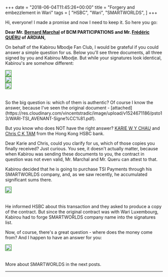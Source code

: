 +++
date = "2018-06-04T11:45:26+00:00"
title = "Forgery and embezzlement in Wari"
tags = [
    "HSBC",
    "Wari",
    "SMARTWORLDS",
]
+++

Hi, everyone! I made a promise and now I need to keep it. So here you go:

**Dear Mr. <a href="mailto:bernard@marchal.eu?subject=Consultez cet article sur warileaks.com, SVP&body=http://warileaks.com/fr">Bernard Marchal</a> of BCM PARTICIPATIONS and Mr. <a href="mailto:frederic.queru@ardian.com?subject=Consultez cet article sur warileaks.com, SVP&body=http://warileaks.com/fr">Frédéric QUÉRU</a> of ARDIAN,**

<!--more-->

On behalf of the Kabirou Mbodje Fan Club, I would be grateful if you could answer a simple question for us. Below you'll see three documents, all three signed by you and Kabirou Mbodje. But while your signatures look identical, Kabirou's are somehow different:
<div class="container" style="width:auto">
  <a target="blank" href="https://image.ibb.co/fzGTLd/ardian1.jpg">
    <img src="https://image.ibb.co/fzGTLd/ardian1.jpg" style="padding:1px;border:thin solid green;max-width:100%">
  </a>
</div>
<div class="container" style="width:auto">
  <a target="blank" href="https://image.ibb.co/nEceRJ/ardian2.jpg">
    <img src="https://image.ibb.co/nEceRJ/ardian2.jpg" style="padding:1px;border:thin solid green;max-width:100%">
  </a>
</div>
<div class="container" style="width:auto">
  <a target="blank" href="https://image.ibb.co/dxH2fd/ardian3.jpg">
    <img src="https://image.ibb.co/dxH2fd/ardian3.jpg" style="padding:1px;border:thin solid green;max-width:100%">
  </a>
</div>
<br></br>
So the big question is: which of them is authentic?
Of course I know the answer, because I've seen the original document - [attached](https://res.cloudinary.com/vincentstradic/image/upload/v1524671186/psto13/WARI-TSI_AVENANT-Signe%CC%81.pdf).

But you know who does NOT have the right answer? <a href="mailto:wing.yan.chau@hsbc.com.hk?subject=Check this post at warileaks.com, please&body=http://warileaks.com">KARIE W Y CHAU</a> and <a href="mailto:chris.c.k.tam@hsbc.com.hk?subject=Check this post at warileaks.com, please&body=http://warileaks.com">Chris C K TAM</a> from the Hong Kong HSBC bank.

Dear Karie and Chris, could you clarify for us, which of those copies you finally received? Just curious. You see, it doesn't actually matter, because when Kabirou was sending these documents to you, the contract in question was not even valid, Mr. Marchal and Mr. Queru can attest to that.

Kabirou decided that he is going to purchase TSI Payments through his SMARTWORLDS company, and, as we saw recently, he accumulated significant sums there.
<div class="container" style="width:auto">
  <a target="blank" href="https://image.ibb.co/dGo8Ld/km2tam.jpg">
    <img src="https://image.ibb.co/dGo8Ld/km2tam.jpg" style="padding:1px;border:thin solid green;max-width:100%">
  </a>
</div>
<br></br>
He informed HSBC about this transaction and they asked to produce a copy of the contract. But since the original contract was with Wari Luxembourg, Kabirou had to forge SMARTWORLDS company name into the signatures list.

Now, of course, there's a great question - where does the money come from? And I happen to have an answer for you:

<div class="container" style="width:auto">
  <a target="blank" href="https://image.ibb.co/kwGv0d/km2hsbc.jpg">
    <img src="https://image.ibb.co/kwGv0d/km2hsbc.jpg" style="padding:1px;border:thin solid green;max-width:100%">
  </a>
</div>
<br></br>
More about SMARTWORLDS in the next posts.
<hr>
